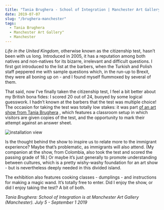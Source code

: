 ```yaml
---
title: "Tania Brughera - School of Integration | Manchester Art Gallery"
date: 2019-07-07
slug: "/brughera-manchester"
tags:
  - Tania Brughera
  - Manchester Art Gallery"
  - Manchester
---
```


*Life in the United Kingdom*, otherwise known as the citizenship test, hasn’t been with us long. Introduced in 2005, it has a reputation among both natives and non-natives for its bizarre, irrelevant and difficult questions. I first got introduced to the list at the barbers, when the Turkish and Polish staff peppered me with sample questions which, in the run-up to Brexit, they were all boning up on - and I found myself flummoxed by several of them.

That said, now I’ve finally taken the citizenship test, I feel a bit better about my British bona fides: I scored 20 out of 24, buoyed by some logical guesswork. I hadn’t known at the barbers that the test was multiple choice! The occasion for taking the test was totally low stakes: it was part [of an art show from Tania Brughera](http://manchesterartgallery.org/exhibitions-and-events/exhibition/school-of-integration/) , which features a classroom setup in which visitors are given copies of the test, and the opportunity to mark their attempt against an answer sheet.

![installation view](/brughera-manchester-1.jpg)

Is the thought behind the show to inspire us to relate more to the immigrant experience? Maybe that’s problematic, as immigrants will also attend. (My companion at the show, from Colombia, also took the test and scored the passing grade of 18.) Or maybe it’s just generally to promote understanding between cultures, which is a pretty wishy-washy foundation for an art show - but is nevertheless deeply needed in this divided island.

The exhibition also features cooking classes - dumplings - and instructions for making a magic wand. It’s totally free to enter. Did I enjoy the show, or did I enjoy taking the test?
A bit of both.

*Tania Brughera: School of Integration is at Manchester Art Gallery (Manchester). July 5 - September 1 2019*
